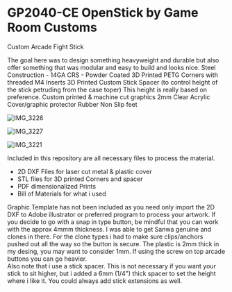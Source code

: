# GP2040-CE OpenStick by Game Room Customs
 Custom Arcade Fight Stick

 The goal here was to design something heavyweight and durable but also offer something that was modular and easy to build and looks nice. 
 Steel Construction - 14GA CRS - Powder Coated
 3D Printed PETG Corners with threaded M4 Inserts
 3D Printed Custom Stick Spacer (to control height of the stick petruding from the case toper) This height is really based on preference. 
 Custom printed & machine cut graphics
 2mm Clear Acrylic Cover/graphic protector
 Rubber Non Slip feet

![IMG_3226](https://github.com/user-attachments/assets/32d7ea27-ac24-469f-add6-c9e48e2c94af)

![IMG_3227](https://github.com/user-attachments/assets/e802b031-3313-433d-be59-33064db5bddb)


![IMG_3221](https://github.com/user-attachments/assets/0885c760-1203-4960-a1a9-43355834fba7)


Included in this repository are all necessary files to process the material.
 - 2D DXF Files for laser cut metal & plastic cover
 - STL files for 3D printed Corners and spacer
 - PDF dimensionalized Prints
 - Bill of Materials for what i used

Graphic Template has not been included as you need only import the 2D DXF to Adobe illustrator or preferred program to process your artwork. 
If you decide to go with a snap in type button, be mindful that you can work with the approx 4mmm thickness. I was able to get Sanwa genuine and clones in there. For the
clone types i had to make sure clips/anchors pushed out all the way so the button is secure. The plastic is 2mm thick in my desing, you may want to consider 1mm.  If using the screw on top
arcade buttons you can go heavier.  
Also note that i use a stick spacer.  This is not necessary if you want your stick to sit higher, but i added a 6mm (1/4") thick spacer to set the height where i like it. You could always add stick extensions as well. 
